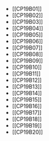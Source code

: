 - [[CP19B01]]
- [[CP19B02]]
- [[CP19B03]]
- [[CP19B04]]
- [[CP19B05]]
- [[CP19B06]]
- [[CP19B07]]
- [[CP19B08]]
- [[CP19B09]]
- [[CP19B10]]
- [[CP19B11]]
- [[CP19B12]]
- [[CP19B13]]
- [[CP19B14]]
- [[CP19B15]]
- [[CP19B16]]
- [[CP19B17]]
- [[CP19B18]]
- [[CP19B19]]
- [[CP19B20]]